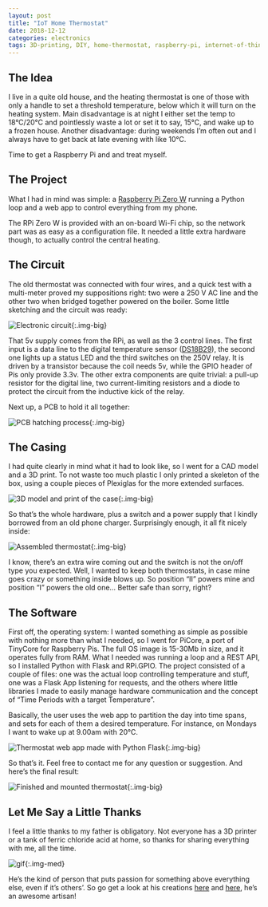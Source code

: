 ```yaml
---
layout: post
title: "IoT Home Thermostat"
date: 2018-12-12
categories: electronics
tags: 3D-printing, DIY, home-thermostat, raspberry-pi, internet-of-things, iot
---
```


## The Idea
I live in a quite old house, and the heating thermostat is one of those with only a handle to set a threshold temperature, below which it will turn on the heating system. Main disadvantage is at night I either set the temp to 18°C/20°C and pointlessly waste a lot or set it to say, 15°C, and wake up to a frozen house. Another disadvantage: during weekends I’m often out and I always have to get back at late evening with like 10°C.

Time to get a Raspberry Pi and and treat myself.

## The Project
What I had in mind was simple: a [Raspberry Pi Zero W](https://www.raspberrypi.org/products/raspberry-pi-zero-w/) running a Python loop and a web app to control everything from my phone.

The RPi Zero W is provided with an on-board Wi-Fi chip, so the network part was as easy as a configuration file. It needed a little extra hardware though, to actually control the central heating.

## The Circuit
The old thermostat was connected with four wires, and a quick test with a multi-meter proved my suppositions right: two were a 250 V AC line and the other two when bridged together powered on the boiler. Some little sketching and the circuit was ready:

![Electronic circuit](/assets/posts/lilt-circuit.png){:.img-big}

That 5v supply comes from the RPi, as well as the 3 control lines. The first input is a data line to the digital temperature sensor ([DS18B29](https://www.adafruit.com/product/374)), the second one lights up a status LED and the third switches on the 250V relay. It is driven by a transistor because the coil needs 5v, while the GPIO header of Pis only provide 3.3v. The other extra components are quite trivial: a pull-up resistor for the digital line, two current-limiting resistors and a diode to protect the circuit from the inductive kick of the relay.

Next up, a PCB to hold it all together:

![PCB hatching process](/assets/posts/lilt-pcb.png){:.img-big}

## The Casing
I had quite clearly in mind what it had to look like, so I went for a CAD model and a 3D print. To not waste too much plastic I only printed a skeleton of the box, using a couple pieces of Plexiglas for the more extended surfaces.

![3D model and print of the case](/assets/posts/lilt-case.png){:.img-big}

So that’s the whole hardware, plus a switch and a power supply that I kindly borrowed from an old phone charger. Surprisingly enough, it all fit nicely inside:

![Assembled thermostat](/assets/posts/lilt-assembled.png){:.img-big}

I know, there’s an extra wire coming out and the switch is not the on/off type you expected. Well, I wanted to keep both thermostats, in case mine goes crazy or something inside blows up. So position “II” powers mine and position “I” powers the old one… Better safe than sorry, right?

## The Software
First off, the operating system: I wanted something as simple as possible with nothing more than what I needed, so I went for PiCore, a port of TinyCore for Raspberry Pis. The full OS image is 15-30Mb in size, and it operates fully from RAM. What I needed was running a loop and a REST API, so I installed Python with Flask and RPi.GPIO. The project consisted of a couple of files: one was the actual loop controlling temperature and stuff, one was a Flask App listening for requests, and the others where little libraries I made to easily manage hardware communication and the concept of “Time Periods with a target Temperature”.

Basically, the user uses the web app to partition the day into time spans, and sets for each of them a desired temperature. For instance, on Mondays I want to wake up at 9.00am with 20°C.

![Thermostat web app made with Python Flask](/assets/posts/lilt-webapp.png){:.img-big}

So that’s it. Feel free to contact me for any question or suggestion. And here’s the final result:

![Finished and mounted thermostat](/assets/posts/lilt-mounted.jpg){:.img-big}

## Let Me Say a Little Thanks
I feel a little thanks to my father is obligatory. Not everyone has a 3D printer or a tank of ferric chloride acid at home, so thanks for sharing everything with me, all the time.

![gif](/assets/posts/lilt-thanks.gif){:.img-med}

He’s the kind of person that puts passion for something above everything else, even if it’s others’. So go get a look at his creations [here](https://www.etsy.com/it/shop/ItalyVintageJewelry#about) and [here](https://aforismipreziosi.it/), he’s an awesome artisan!
